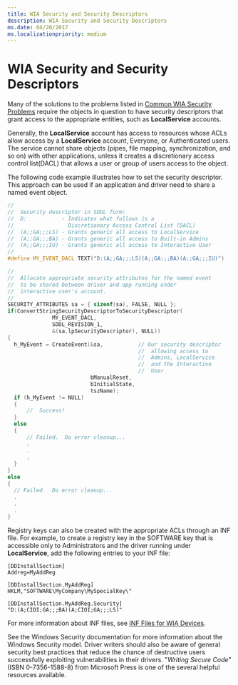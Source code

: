 ```yaml
---
title: WIA Security and Security Descriptors
description: WIA Security and Security Descriptors
ms.date: 04/20/2017
ms.localizationpriority: medium
---
```


# WIA Security and Security Descriptors





Many of the solutions to the problems listed in [Common WIA Security Problems](common-wia-security-problems.md) require the objects in question to have security descriptors that grant access to the appropriate entities, such as **LocalService** accounts.

Generally, the **LocalService** account has access to resources whose ACLs allow access by a **LocalService** account, Everyone, or Authenticated users. The service cannot share objects (pipes, file mapping, synchronization, and so on) with other applications, unless it creates a discretionary access control list(DACL) that allows a user or group of users access to the object.

The following code example illustrates how to set the security descriptor. This approach can be used if an application and driver need to share a named event object.

```cpp
//
//  Security descriptor in SDDL form:
//  D:           - Indicates what follows is a 
//                 Discretionary Access Control List (DACL)
//  (A;;GA;;;LS) - Grants generic all access to LocalService
//  (A;;GA;;;BA) - Grants generic all access to Built-in Admins
//  (A;;GA;;;IU) - Grants generic all access to Interactive User 
//
#define MY_EVENT_DACL TEXT("D:(A;;GA;;;LS)(A;;GA;;;BA)(A;;GA;;;IU)")

//
//  Allocate appropriate security attributes for the named event
//  to be shared between driver and app running under 
//  interactive user's account.
//
SECURITY_ATTRIBUTES sa = { sizeof(sa), FALSE, NULL };
if(ConvertStringSecurityDescriptorToSecurityDescriptor(
              MY_EVENT_DACL,
              SDDL_REVISION_1, 
              &(sa.lpSecurityDescriptor), NULL))
{
  h_MyEvent = CreateEvent(&sa,           // Our security descriptor 
                                         //  allowing access to 
                                         //  Admins, LocalService
                                         //  and the Interactive
                                         //  User
                          bManualReset,
                          bInitialState, 
                          tszName);
  if (h_MyEvent != NULL)
  {
      //  Success!
  }
  else
  {
      // Failed.  Do error cleanup...
      .
      .
      .
  }
}
else
{
  // Failed.  Do error cleanup...
  .
  .
  .
}
```

Registry keys can also be created with the appropriate ACLs through an INF file. For example, to create a registry key in the SOFTWARE key that is accessible only to Administrators and the driver running under **LocalService**, add the following entries to your INF file:

```INF
[DDInstallSection]
Addreg=MyAddReg

[DDInstallSection.MyAddReg]
HKLM,"SOFTWARE\MyCompany\MySpecialKey\"

[DDInstallSection.MyAddReg.Security]
"D:(A;CIOI;GA;;;BA)(A;CIOI;GA;;;LS)"
```

For more information about INF files, see [INF Files for WIA Devices](inf-files-for-wia-devices.md).

See the Windows Security documentation for more information about the Windows Security model. Driver writers should also be aware of general security best practices that reduce the chance of destructive users successfully exploiting vulnerabilities in their drivers. "*Writing Secure Code*" (ISBN 0-7356-1588-8) from Microsoft Press is one of the several helpful resources available.

 

 




